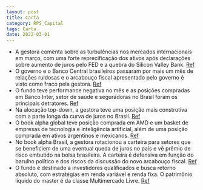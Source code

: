 ```yaml
---
layout: post
title: Carta
category: RPS_Capital
tags: Carta
date: 2022-03-01
---
```


- A gestora comenta sobre as turbulências nos mercados internacionais em março, com uma forte reprecificação dos ativos após declarações sobre aumento de juros pelo FED e a quebra do Silicon Valley Bank.
<a href="#" onclick="search_on_pdf('fortes de emprego e inflação, colocando novamente pressão sobre os ativos internacionais e uma nova ')">Ref</a>
- O governo e o Banco Central brasileiros passaram por mais um mês de relações ruidosas e o arcabouço fiscal apresentado pelo governo é visto como fraco pela gestora. 
<a href="#" onclick="search_on_pdf('uma sinalização, mesmo que frágil, de que algum freio os gastos terão e que seu crescimento será de ')">Ref</a>
- O fundo teve performance negativa no mês e as posições compradas em Banco Inter, setor de saúde e seguradoras no Brasil foram os principais detratores.
<a href="#" onclick="search_on_pdf('uma sinalização, mesmo que frágil, de que algum freio os gastos terão e que seu crescimento será de ')">Ref</a>
- Na alocação top-down, a gestora teve uma posição mais construtiva com a parte longa da curva de juros no Brasil.
<a href="#" onclick="search_on_pdf('Na alocação top-down, ao longo do mês passamos a ter uma posição mais construtiva com a parte longa ')">Ref</a>
- O book alpha global teve posição comprada em AMD e um basket de empresas de tecnologia e inteligência artificial, além de uma posição comprada em ativos argentinos e mexicanos.
<a href="#" onclick="search_on_pdf('contrapartida, obtivemos uma performance positiva em nossa carteira de alpha global (destaque para n')">Ref</a>
- No book alpha Brasil, a gestora rotacionou a carteira para setores que se beneficiem de uma eventual queda de juros no país e vê prêmio de risco embutido na bolsa brasileira. A carteira é defensiva em função do barulho político e dos riscos da discussão do novo arcabouço fiscal. 
<a href="#" onclick="search_on_pdf('Em nosso book alpha Brasil, temos rotacionado a carteira gradativamente para setores que se benefici')">Ref</a>
- O fundo é destinado a investidores qualificados e busca retorno absoluto, com estratégias em renda variável e renda fixa. O patrimônio líquido do master é da classe Multimercado Livre.
<a href="#" onclick="search_on_pdf('2,00% a.a..Patrim. Líquido do MasterClassificação AnbimaMultimercado LivreCódigo BloombergCNPJ')">Ref</a>
